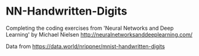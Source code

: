 # NN-Handwritten-Digits

Completing the coding exercises from 'Neural Networks and Deep Learning' by Michael Nielsen
http://neuralnetworksanddeeplearning.com/

Data from https://data.world/nrippner/mnist-handwritten-digits